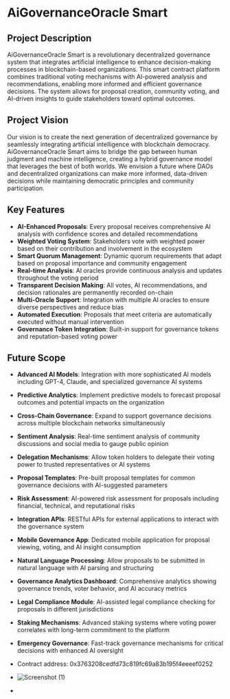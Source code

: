 # AiGovernanceOracle Smart

## Project Description

AiGovernanceOracle Smart is a revolutionary decentralized governance system that integrates artificial intelligence to enhance decision-making processes in blockchain-based organizations. This smart contract platform combines traditional voting mechanisms with AI-powered analysis and recommendations, enabling more informed and efficient governance decisions. The system allows for proposal creation, community voting, and AI-driven insights to guide stakeholders toward optimal outcomes.

## Project Vision

Our vision is to create the next generation of decentralized governance by seamlessly integrating artificial intelligence with blockchain democracy. AiGovernanceOracle Smart aims to bridge the gap between human judgment and machine intelligence, creating a hybrid governance model that leverages the best of both worlds. We envision a future where DAOs and decentralized organizations can make more informed, data-driven decisions while maintaining democratic principles and community participation.

## Key Features

- **AI-Enhanced Proposals**: Every proposal receives comprehensive AI analysis with confidence scores and detailed recommendations
- **Weighted Voting System**: Stakeholders vote with weighted power based on their contribution and involvement in the ecosystem
- **Smart Quorum Management**: Dynamic quorum requirements that adapt based on proposal importance and community engagement
- **Real-time Analysis**: AI oracles provide continuous analysis and updates throughout the voting period
- **Transparent Decision Making**: All votes, AI recommendations, and decision rationales are permanently recorded on-chain
- **Multi-Oracle Support**: Integration with multiple AI oracles to ensure diverse perspectives and reduce bias
- **Automated Execution**: Proposals that meet criteria are automatically executed without manual intervention
- **Governance Token Integration**: Built-in support for governance tokens and reputation-based voting power

## Future Scope

- **Advanced AI Models**: Integration with more sophisticated AI models including GPT-4, Claude, and specialized governance AI systems
- **Predictive Analytics**: Implement predictive models to forecast proposal outcomes and potential impacts on the organization
- **Cross-Chain Governance**: Expand to support governance decisions across multiple blockchain networks simultaneously
- **Sentiment Analysis**: Real-time sentiment analysis of community discussions and social media to gauge public opinion
- **Delegation Mechanisms**: Allow token holders to delegate their voting power to trusted representatives or AI systems
- **Proposal Templates**: Pre-built proposal templates for common governance decisions with AI-suggested parameters
- **Risk Assessment**: AI-powered risk assessment for proposals including financial, technical, and reputational risks
- **Integration APIs**: RESTful APIs for external applications to interact with the governance system
- **Mobile Governance App**: Dedicated mobile application for proposal viewing, voting, and AI insight consumption
- **Natural Language Processing**: Allow proposals to be submitted in natural language with AI parsing and structuring
- **Governance Analytics Dashboard**: Comprehensive analytics showing governance trends, voter behavior, and AI accuracy metrics
- **Legal Compliance Module**: AI-assisted legal compliance checking for proposals in different jurisdictions
- **Staking Mechanisms**: Advanced staking systems where voting power correlates with long-term commitment to the platform
- **Emergency Governance**: Fast-track governance mechanisms for critical decisions with enhanced AI oversight

- Contract address: 0x3763208cedfd73c819fc69a83b195f4eeeef0252
- ![Screenshot (1)](https://github.com/user-attachments/assets/4ff1246f-4ffa-42a8-95e2-60f595180f11)

- 
